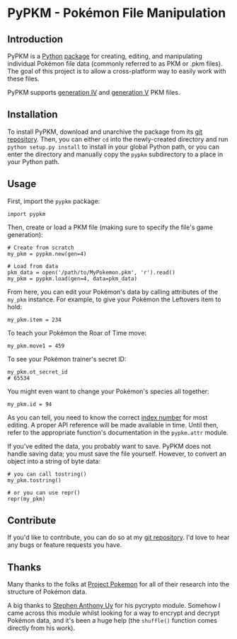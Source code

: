 # PyPKM - Pokémon File Manipulation

## Introduction

PyPKM is a [Python][0] [package][1] for creating, editing, and manipulating
individual Pokémon file data (commonly referred to as PKM or .pkm files).
The goal of this project is to allow a cross-platform way to easily work
with these files.

PyPKM supports [generation IV][2] and [generation V][3] PKM files.

[0]: http://python.org/
[1]: http://pypi.python.org/pypi
[2]: http://projectpokemon.org/wiki/Pokemon_NDS_Structure
[3]: http://projectpokemon.org/wiki/Pokemon_Black/White_NDS_Structure

## Installation

To install PyPKM, download and unarchive the package from its [git repository][4].
Then, you can either `cd` into the newly-created directory and run
`python setup.py install` to install in your global Python path, or you can
enter the directory and manually copy the `pypkm` subdirectory to a place in
your Python path.

[4]: https://github.com/ceol/pypkm

## Usage

First, import the `pypkm` package:

    import pypkm

Then, create or load a PKM file (making sure to specify the file's game
generation):

    # Create from scratch
    my_pkm = pypkm.new(gen=4)
    
    # Load from data
    pkm_data = open('/path/to/MyPokemon.pkm', 'r').read()
    my_pkm = pypkm.load(gen=4, data=pkm_data)

From here, you can edit your Pokémon's data by calling attributes of the
`my_pkm` instance. For example, to give your Pokémon the Leftovers item to
hold:

    my_pkm.item = 234

To teach your Pokémon the Roar of Time move:

    my_pkm.move1 = 459

To see your Pokémon trainer's secret ID:

    my_pkm.ot_secret_id
    # 65534

You might even want to change your Pokémon's species all together:

    my_pkm.id = 94

As you can tell, you need to know the correct [index number][5] for most
editing. A proper API reference will be made available in time. Until then,
refer to the appropriate function's documentation in the `pypkm.attr` module.

If you've edited the data, you probably want to save. PyPKM does not handle
saving data; you must save the file yourself. However, to convert an object
into a string of byte data:
    
    # you can call tostring()
    my_pkm.tostring()

    # or you can use repr()
    repr(my_pkm)

[5]: http://bulbapedia.bulbagarden.net/wiki/Index_number

## Contribute

If you'd like to contribute, you can do so at my [git repository][4]. I'd
love to hear any bugs or feature requests you have.

## Thanks

Many thanks to the folks at [Project Pokemon][6] for all of their research
into the structure of Pokémon data.

A big thanks to [Stephen Anthony Uy][7] for his pycrypto module. Somehow I
came across this module whilst looking for a way to encrypt and decrypt
Pokémon data, and it's been a huge help (the `shuffle()` function comes
directly from his work).

[6]: http://projectpokemon.org/
[7]: mailto:tsanth@iname.com